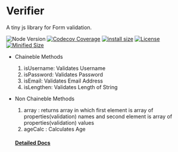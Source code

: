 # Verifier

A tiny js library for Form validation.

![Node Version](https://badgen.net/npm/node/next)
[![Codecov Coverage](https://badgen.net/codecov/c/github/vakhariaheet/verifierjs)](https://codecov.io/gh/vakhariaheet/verifierjs/)
[![install size](https://packagephobia.com/badge?p=verifierjs)](https://packagephobia.com/result?p=verifierjs)
[![License](https://img.shields.io/npm/l/verifierjs)](https://cdn.jsdelivr.net/npm/verifierjs@0.4.3/LICENSE)
[![Minified Size](https://badgen.net/bundlephobia/min/verifierjs)](https://bundlephobia.com/package/verifierjs)

- Chaineble Methods
  1. isUsername: Validates Username
  2. isPassword: Validates Password
  3. isEmail: Validates Email Address
  4. isLengthen: Validates Length of String
- Non Chaineble Methods

  1. array : returns array in which first element is array of properties(validation) names
     and second element is array of properties(validation) values
  2. ageCalc : Calculates Age

  #### <a href="https://github.com/vakhariaheet/verifierjs#readme">Detailed Docs</a>
